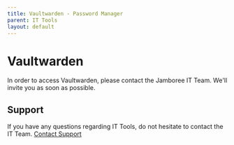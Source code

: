 ```yaml
---
title: Vaultwarden - Password Manager
parent: IT Tools
layout: default
---
```


# Vaultwarden

In order to access Vaultwarden, please contact the Jamboree IT Team. We'll invite you as soon as possible.

## Support
If you have any questions regarding IT Tools, do not hesitate to contact the IT Team.
[Contact Support](https://docs.jamboree.ch/docs/support)